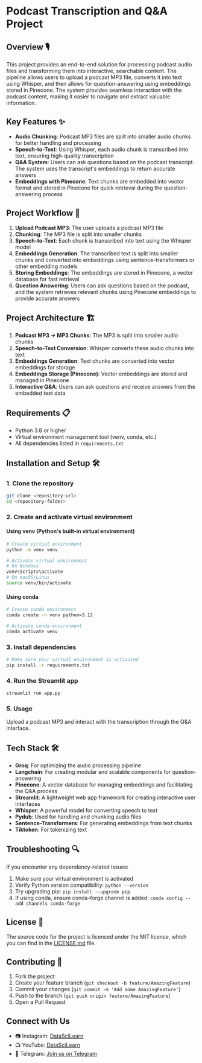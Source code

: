 # Podcast Transcription and Q&A Project

## Overview 🎙️

This project provides an end-to-end solution for processing podcast audio files and transforming them into interactive, searchable content. The pipeline allows users to upload a podcast MP3 file, converts it into text using Whisper, and then allows for question-answering using embeddings stored in Pinecone. The system provides seamless interaction with the podcast content, making it easier to navigate and extract valuable information.

## Key Features ✨

- **Audio Chunking**: Podcast MP3 files are split into smaller audio chunks for better handling and processing
- **Speech-to-Text**: Using Whisper, each audio chunk is transcribed into text, ensuring high-quality transcription
- **Q&A System**: Users can ask questions based on the podcast transcript. The system uses the transcript's embeddings to return accurate answers
- **Embeddings with Pinecone**: Text chunks are embedded into vector format and stored in Pinecone for quick retrieval during the question-answering process

## Project Workflow 🔄

1. **Upload Podcast MP3**: The user uploads a podcast MP3 file
2. **Chunking**: The MP3 file is split into smaller chunks
3. **Speech-to-Text**: Each chunk is transcribed into text using the Whisper model
4. **Embeddings Generation**: The transcribed text is split into smaller chunks and converted into embeddings using sentence-transformers or other embedding models
5. **Storing Embeddings**: The embeddings are stored in Pinecone, a vector database for fast retrieval
6. **Question Answering**: Users can ask questions based on the podcast, and the system retrieves relevant chunks using Pinecone embeddings to provide accurate answers

## Project Architecture 🏗️

1. **Podcast MP3 → MP3 Chunks**: The MP3 is split into smaller audio chunks
2. **Speech-to-Text Conversion**: Whisper converts these audio chunks into text
3. **Embeddings Generation**: Text chunks are converted into vector embeddings for storage
4. **Embeddings Storage (Pinecone)**: Vector embeddings are stored and managed in Pinecone
5. **Interactive Q&A**: Users can ask questions and receive answers from the embedded text data

## Requirements 📋

- Python 3.8 or higher
- Virtual environment management tool (venv, conda, etc.)
- All dependencies listed in `requirements.txt`

## Installation and Setup 🛠️

### 1. Clone the repository

```bash
git clone <repository-url>
cd <repository-folder>
```

### 2. Create and activate virtual environment

#### Using venv (Python's built-in virtual environment)
```bash
# Create virtual environment
python -m venv venv

# Activate virtual environment
# On Windows
venv\Scripts\activate
# On macOS/Linux
source venv/bin/activate
```

#### Using conda
```bash
# Create conda environment
conda create -n venv python=3.12

# Activate conda environment
conda activate venv
```

### 3. Install dependencies

```bash
# Make sure your virtual environment is activated
pip install -r requirements.txt
```

### 4. Run the Streamlit app

```bash
streamlit run app.py
```

### 5. Usage
Upload a podcast MP3 and interact with the transcription through the Q&A interface.

## Tech Stack 🛠️

- **Groq**: For optimizing the audio processing pipeline
- **Langchain**: For creating modular and scalable components for question-answering
- **Pinecone**: A vector database for managing embeddings and facilitating the Q&A process
- **Streamlit**: A lightweight web app framework for creating interactive user interfaces
- **Whisper**: A powerful model for converting speech to text
- **Pydub**: Used for handling and chunking audio files
- **Sentence-Transformers**: For generating embeddings from text chunks
- **Tiktoken**: For tokenizing text

## Troubleshooting 🔍

If you encounter any dependency-related issues:
1. Make sure your virtual environment is activated
2. Verify Python version compatibility: `python --version`
3. Try upgrading pip: `pip install --upgrade pip`
4. If using conda, ensure conda-forge channel is added: `conda config --add channels conda-forge`

## License 📄

The source code for the project is licensed under the MIT license, which you can find in the [LICENSE.md](LICENSE.md) file.

## Contributing 🤝

1. Fork the project
2. Create your feature branch (`git checkout -b feature/AmazingFeature`)
3. Commit your changes (`git commit -m 'Add some AmazingFeature'`)
4. Push to the branch (`git push origin feature/AmazingFeature`)
5. Open a Pull Request

## Connect with Us

- 📷 Instagram: [DataSciLearn](https://www.instagram.com/datascilearn/)
- 📺 YouTube: [DataSciLearn](https://www.youtube.com/@DataSciLearn)
- 📣 Telegram: [Join us on Telegram](https://t.me/datascilearn)



